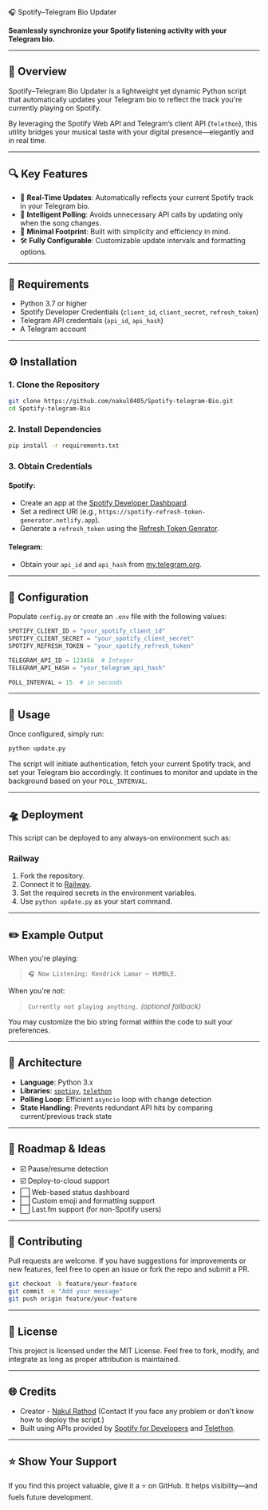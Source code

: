 🎧 Spotify–Telegram Bio Updater

**Seamlessly synchronize your Spotify listening activity with your Telegram bio.**

---

## 🧭 Overview

Spotify–Telegram Bio Updater is a lightweight yet dynamic Python script that automatically updates your Telegram bio to reflect the track you're currently playing on Spotify.

By leveraging the Spotify Web API and Telegram’s client API (`Telethon`), this utility bridges your musical taste with your digital presence—elegantly and in real time.

---

## 🔍 Key Features

* 🔄 **Real-Time Updates**: Automatically reflects your current Spotify track in your Telegram bio.
* 🧠 **Intelligent Polling**: Avoids unnecessary API calls by updating only when the song changes.
* 🧱 **Minimal Footprint**: Built with simplicity and efficiency in mind.
* 🛠️ **Fully Configurable**: Customizable update intervals and formatting options.

---

## 🧰 Requirements

* Python 3.7 or higher
* Spotify Developer Credentials (`client_id`, `client_secret`, `refresh_token`)
* Telegram API credentials (`api_id`, `api_hash`)
* A Telegram account

---

## ⚙️ Installation

### 1. Clone the Repository

```bash
git clone https://github.com/nakul0405/Spotify-telegram-Bio.git
cd Spotify-telegram-Bio
```

### 2. Install Dependencies

```bash
pip install -r requirements.txt
```

### 3. Obtain Credentials

#### Spotify:

* Create an app at the [Spotify Developer Dashboard](https://developer.spotify.com/dashboard).
* Set a redirect URI (e.g., `https://spotify-refresh-token-generator.netlify.app`).
* Generate a `refresh_token` using the [ Refresh Token Genrator](https://spotify-refresh-token-generator.netlify.app/).

#### Telegram:

* Obtain your `api_id` and `api_hash` from [my.telegram.org](https://my.telegram.org).

---

## 🧩 Configuration

Populate `config.py` or create an `.env` file with the following values:

```python
SPOTIFY_CLIENT_ID = "your_spotify_client_id"
SPOTIFY_CLIENT_SECRET = "your_spotify_client_secret"
SPOTIFY_REFRESH_TOKEN = "your_spotify_refresh_token"

TELEGRAM_API_ID = 123456  # Integer
TELEGRAM_API_HASH = "your_telegram_api_hash"

POLL_INTERVAL = 15  # in seconds
```

---

## 🚀 Usage

Once configured, simply run:

```bash
python update.py
```

The script will initiate authentication, fetch your current Spotify track, and set your Telegram bio accordingly. It continues to monitor and update in the background based on your `POLL_INTERVAL`.

---

## 🛸 Deployment

This script can be deployed to any always-on environment such as:

### Railway

1. Fork the repository.
2. Connect it to [Railway](https://railway.app/).
3. Set the required secrets in the environment variables.
4. Use `python update.py` as your start command.

---

## ✏️ Example Output

When you're playing:

> `🎧 Now Listening: Kendrick Lamar – HUMBLE.`

When you're not:

> `Currently not playing anything.` *(optional fallback)*

You may customize the bio string format within the code to suit your preferences.

---

## 🧠 Architecture

* **Language**: Python 3.x
* **Libraries**: [`spotipy`](https://spotipy.readthedocs.io/en/2.22.1/), [`telethon`](https://docs.telethon.dev)
* **Polling Loop**: Efficient `asyncio` loop with change detection
* **State Handling**: Prevents redundant API hits by comparing current/previous track state

---

## 🧪 Roadmap & Ideas

* ☑️ Pause/resume detection
* ☑️ Deploy-to-cloud support
* ⬜ Web-based status dashboard
* ⬜ Custom emoji and formatting support
* ⬜ Last.fm support (for non-Spotify users)

---

## 🤝 Contributing

Pull requests are welcome.
If you have suggestions for improvements or new features, feel free to open an issue or fork the repo and submit a PR.

```bash
git checkout -b feature/your-feature
git commit -m "Add your message"
git push origin feature/your-feature
```

---

## 📜 License

This project is licensed under the MIT License.
Feel free to fork, modify, and integrate as long as proper attribution is maintained.

---

## 🌐 Credits

* Creator - [Nakul Rathod](https://t.me/Nakulrathod0405) (Contact If you face any problem or don't know how to deploy the script.)
* Built using APIs provided by [Spotify for Developers](https://developer.spotify.com) and [Telethon](https://github.com/LonamiWebs/Telethon).

---

## ⭐ Show Your Support

If you find this project valuable, give it a ⭐️ on GitHub.
It helps visibility—and fuels future development.

